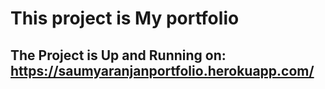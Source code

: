 # This project is My portfolio

## The Project is Up and Running on: https://saumyaranjanportfolio.herokuapp.com/
